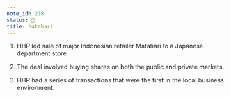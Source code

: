 ```yaml
---
note_id: 218
status: 📝
title: Matahari
---
```


1. HHP led sale of major Indonesian retailer Matahari to a Japanese department store.

2. The deal involved buying shares on both the public and private markets.

3. HHP had a series of transactions that were the first in the local business environment. 

   